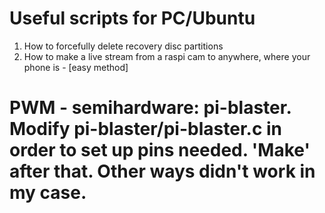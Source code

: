 #  Useful scripts for PC/Ubuntu
1. How to forcefully delete recovery disc partitions
2. How to make a live stream from a raspi cam to anywhere, where your phone is - [easy method]
# PWM - semihardware: pi-blaster. Modify pi-blaster/pi-blaster.c in order to set up pins needed. 'Make' after that. Other ways didn't work in my case.
